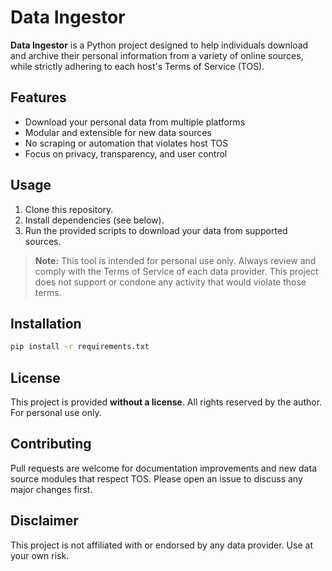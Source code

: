 # Data Ingestor

**Data Ingestor** is a Python project designed to help individuals download and archive their personal information from a variety of online sources, while strictly adhering to each host's Terms of Service (TOS).

## Features

- Download your personal data from multiple platforms
- Modular and extensible for new data sources
- No scraping or automation that violates host TOS
- Focus on privacy, transparency, and user control

## Usage

1. Clone this repository.
2. Install dependencies (see below).
3. Run the provided scripts to download your data from supported sources.

> **Note:** This tool is intended for personal use only. Always review and comply with the Terms of Service of each data provider. This project does not support or condone any activity that would violate those terms.

## Installation

```bash
pip install -r requirements.txt
```

## License

This project is provided **without a license**. All rights reserved by the author. For personal use only.

## Contributing

Pull requests are welcome for documentation improvements and new data source modules that respect TOS. Please open an issue to discuss any major changes first.

## Disclaimer

This project is not affiliated with or endorsed by any data provider. Use at your own risk.
